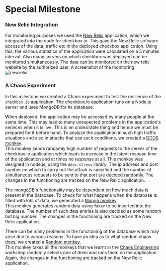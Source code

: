 # Special Milestone  
   
### New Relic Integration   
For monitoring purposes we used the [New Relic](https://newrelic.com/) application, which we integrated into the code for checkbox.io. This gave the New Relic software access of the data, traffic etc in the deployed checkbox application. Using this, the various statistics of the application were calculated on a 5 minutes interval. Also many servers on which checkbox was deployed can be monitored simultaneously. The data can be monitored on the new relic website by the authorized user. A screenshot of the monitoring:  
![newrelic](new=relic.png)

   
### A Chaos Experiment  
In this milestone we created a Chaos experiment to test the resilience of the `checkbox.io` application. The checkbox.io application runs on a Node.js server and uses MongoDB for its database.  
   
When deployed, the application may be accessed by many people at the same time. This may lead to many unexpected problems in the application's services when it is live. This is an undesirable thing and hence we must be prepared for it before hand. To analyze the application in such high traffic situations and also in attacks that use such conditions, we created a [DDOS monkey](https://github.ncsu.edu/ppatel16/DevOpsKnights/blob/chaos/chaos/ddos-monkey.js).   
This monkey sends randomly high number of requests to the server of the checkbox.io application which leads to increase in the latent respose time of the application and at times no response at all. This monkey was designed in node.js, using the `ddos-stress` library. The ip address and port number on which to carry out the attack is specified and the number of simultaneous requests to be sent to that port are decided randomly. The changes in the functioning are tracked on the New Relic application.
    
The mongoDB's functionality may be dependent on how much data is present in the database. To check for what happens when the database is filled with lots of data, we generated a [Mongo monkey](https://github.ncsu.edu/ppatel16/DevOpsKnights/blob/chaos/files/monkeys/mongo-monkey.js).      
This monkey generates random data using `faker` to be inserted into the database. The number of such data entries is also decided as some random but big number. The changes in the functioning are tracked on the New Relic application.   
   
There can be many problems in the functioning of the database which may arise due to various reasons. To have an idea as to what random chaos does, we created a [Random monkey](https://github.ncsu.edu/ppatel16/DevOpsKnights/blob/chaos/random-monkey.js).   
This monkey takes all the monkeys that we learnt in the [Chaos Engineering](https://github.com/CSC-DevOps/Chaos) workshop randomly selects one of them and runs them on the application. Again, the changes in the functioning are tracked on the New Relic application.  
   

